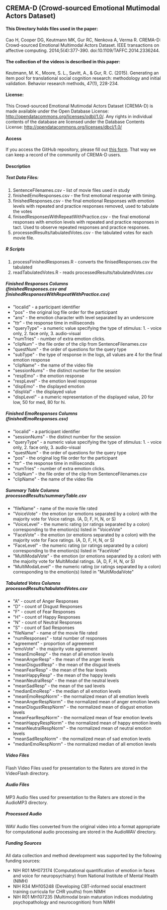 ## CREMA-D (Crowd-sourced Emotional Mutimodal Actors Dataset)

#### This Directory holds files used in the paper: 

Cao H, Cooper DG, Keutmann MK, Gur RC, Nenkova A, Verma R. CREMA-D: Crowd-sourced Emotional Multimodal Actors Dataset. IEEE transactions on affective computing. 2014;5(4):377-390. doi:10.1109/TAFFC.2014.2336244.

#### The collection of the videos is described in this paper:

Keutmann, M. K., Moore, S. L., Savitt, A., & Gur, R. C. (2015). Generating an item pool for translational social cognition research: methodology and initial validation. Behavior research methods, 47(1), 228-234. 

#### License:
This Crowd-sourced Emotional Mutimodal Actors Dataset (CREMA-D) is made available under the Open Database License: http://opendatacommons.org/licenses/odbl/1.0/. Any rights in individual contents of the database are licensed under the Database Contents License: http://opendatacommons.org/licenses/dbcl/1.0/


#### Access

If you access the GitHub repository, please fill out [this form](https://docs.google.com/forms/d/e/1FAIpQLSdvOR994_Hsx7OkBU3oCzluXcmxw2P1nr-zBxcPgVBNLdD9Eg/viewform?usp=sf_link). That way we can keep a record of the community of CREMA-D users.

#### Description

##### Text Data Files:

1. SentenceFilenames.csv - list of movie files used in study
2. finishedEmoResponses.csv - the first emotional response with timing.
3. finishedResponses.csv - the final emotional Responses with emotion levels with repeated and practice responses removed, used to tabulate the votes
4. finisedResponsesWithRepeatWithPractice.csv - the final emotional responses with emotion levels with repeated and practice responses in tact. Used to observe repeated responses and practice responses.
5. processedResults/tabulatedVotes.csv - the tabulated votes for each movie file.

##### R Scripts

1. processFinishedResponses.R - converts the finisedResponses.csv the tabulated
2. readTabulatedVotes.R - reads processedResults/tabulatedVotes.csv


  
##### Finished Responses Columns <br>(finishedResponses.csv and<br> finishedResponsesWithRepeatWithPractice.csv)
- "localid" - a participant identifier
- "pos" - the original log file order for the participant
- "ans" - the emotion character with level separated by an underscore
- "ttr" - the response time in milliseconds
- "queryType" - a numeric value specifying the type of stimulus: 1. - voice only, 2. face only, 3. audio-visual
- "numTries" - number of extra emotion clicks. 
- "clipNum" - the file order of the clip from SentenceFilenames.csv
- "questNum" - the order of questions for the query type
- "subType" - the type of response in the logs, all values are 4 for the final emotion response
- "clipName" - the name of the video file
- "sessionNums" - the distinct number for the session
- "respEmo" - the emotion response
- "respLevel" - the emotion level response
- "dispEmo" - the displayed emotion
- "dispVal" - the displayed value
- "dispLevel" - a numeric representation of the displayed value, 20 for low, 50 for med, 80 for hi.

##### Finished EmoResponses Columns <br> (finishedEmoResponses.csv)

- "localid" - a participant identifier
- "sessionNums" - the distinct number for the session
-  "queryType" - a numeric value specifying the type of stimulus: 1. - voice only, 2. face only, 3. audio-visual
-  "questNum" - the order of questions for the query type
-  "pos" - the original log file order for the participant
-  "ttr" - the response time in milliseconds
-  "numTries" - number of extra emotion clicks. 
-  "clipNum" - the file order of the clip from SentenceFilenames.csv
-  "clipName" - the name of the video file

##### Summary Table Columns <br> processedResults/summaryTable.csv
- "fileName" - name of the movie file rated           
- "VoiceVote" - the emotion (or emotions separated by a colon) with the majority vote for Voice ratings. (A, D, F, H, N, or S)      
- "VoiceLevel" - the numeric rating (or ratings separated by a colon) corresponding to the emotion(s) listed in "VoiceVote"       
- "FaceVote" - the emotion (or emotions separated by a colon) with the majority vote for Face ratings. (A, D, F, H, N, or S)      
- "FaceLevel" - the numeric rating (or ratings separated by a colon) corresponding to the emotion(s) listed in "FaceVote"       
- "MultiModalVote" - the emotion (or emotions separated by a colon) with the majority vote for MultiModal ratings. (A, D, F, H, N, or S)      
- "MultiModalLevel" - the numeric rating (or ratings separated by a colon) corresponding to the emotion(s) listed in "MultiModalVote"       



##### Tabulated Votes Columns <br> processedResults/tabulatedVotes.csv

- "A" - count of Anger Responses
- "D" - count of Disgust Responses
- "F" - count of Fear Responses
- "H" - count of Happy Responses
- "N" - count of Neutral Responses
- "S" - count of Sad Responses
- "fileName" - name of the movie file rated           
- "numResponses" - total number of responses
- "agreement" - proportion of agreement
- "emoVote" - the majority vote agreement
-  "meanEmoResp" - the mean of all emotion levels
-  "meanAngerResp" - the mean of the anger levels
-  "meanDisgustResp" - the mean of the disgust levels
-  "meanFearResp" - the mean of the fear levels     
-  "meanHappyResp" - the mean of the happy levels
-  "meanNeutralResp" - the mean of the neutral levels
-  "meanSadResp" - the mean of the sad levels
-  "medianEmoResp" - the median of all emotion levels
-  "meanEmoRespNorm" - the normalized mean of all emotion levels
- "meanAngerRespNorm" - the normalized mean of anger emotion levels
-  "meanDisgustRespNorm" - the normalized mean of disgust emotion levels
-  "meanFearRespNorm" - the normalized mean of fear emotion levels
-  "meanHappyRespNorm" - the normalized mean of happy emotion levels
-  "meanNeutralRespNorm" - the normalized mean of neutral emotion levels
-  "meanSadRespNorm" - the normalized mean of sad emotion levels
-  "medianEmoRespNorm"  - the normalized median of all emotion levels

##### Video Files
Flash Video Files used for presentation to the Raters are stored in the VideoFlash directory.

##### Audio Files

MP3 Audio files used for presentation to the Raters are stored in the AudioMP3 directory.


##### Processed Audio


WAV Audio files converted from the original video into a format appropriate for computational audio processing are stored in the AudioWAV directory.



##### Funding Sources
All data collection and method development was supported by the following funding sources:
- NIH R01 MH073174 (Computational quantification of emotion in faces and voice for neuropsychiatry) from National Institute of Mental Health (NIMH)
- NIH R34 MH105248 (Developing CBT-informed social enactment training curricula for CHR youths) from NIMH
- NIH R01 MH107235 (Multimodal brain maturation indices modulating psychopathology and neurocognition) from NIMH
